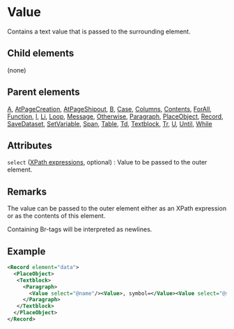 # Value



Contains a text value that is passed to the surrounding element.



##  Child elements

(none)

##  Parent elements

[A](../a.md), [AtPageCreation](../atpagecreation.md), [AtPageShipout](../atpageshipout.md), [B](../b.md), [Case](../case.md), [Columns](../columns.md), [Contents](../contents.md), [ForAll](../forall.md), [Function](../function.md), [I](../i.md), [Li](../li.md), [Loop](../loop.md), [Message](../message.md), [Otherwise](../otherwise.md), [Paragraph](../paragraph.md), [PlaceObject](../placeobject.md), [Record](../record.md), [SaveDataset](../savedataset.md), [SetVariable](../setvariable.md), [Span](../span.md), [Table](../table.md), [Td](../td.md), [Textblock](../textblock.md), [Tr](../tr.md), [U](../u.md), [Until](../until.md), [While](../while.md)


## Attributes



`select` ([XPath expressions](../../../manual/xpath.md), optional)
:   Value to be passed to the outer element.




## Remarks
The value can be passed to the outer element either as an XPath expression or as the contents of this element.

Containing Br-tags will be interpreted as newlines.


## Example

```xml
<Record element="data">
  <PlaceObject>
   <Textblock>
     <Paragraph>
       <Value select="@name"/><Value>, symbol=</Value><Value select="@symbol"/>
     </Paragraph>
   </Textblock>
  </PlaceObject>
</Record>

```





